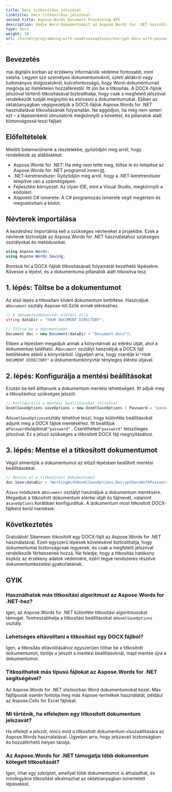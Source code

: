 ```yaml
---
title: Docx titkosítása jelszóval
linktitle: Docx titkosítása jelszóval
second_title: Aspose.Words Document Processing API
description: Védje Word-dokumentumait az Aspose.Words for .NET használatával jelszóval történő titkosításával. Kövesse lépésenkénti útmutatónkat, hogy megvédje bizalmas adatait.
type: docs
weight: 10
url: /hu/net/programming-with-ooxmlsaveoptions/encrypt-docx-with-password/
---
```

## Bevezetés

mai digitális korban az érzékeny információk védelme fontosabb, mint valaha. Legyen szó személyes dokumentumokról, üzleti aktákról vagy tudományos dolgozatokról, kulcsfontosságú, hogy Word-dokumentumait megóvja az illetéktelen hozzáféréstől. Itt jön be a titkosítás. A DOCX-fájlok jelszóval történő titkosításával biztosíthatja, hogy csak a megfelelő jelszóval rendelkezők tudják megnyitni és elolvasni a dokumentumokat. Ebben az oktatóanyagban végigvezetjük a DOCX-fájlok Aspose.Words for .NET használatával titkosításának folyamatán. Ne aggódjon, ha még nem ismeri ezt – a lépésenkénti útmutatónk megkönnyíti a követést, és pillanatok alatt biztonságossá teszi fájljait.

## Előfeltételek

Mielőtt belemerülnénk a részletekbe, győződjön meg arról, hogy rendelkezik az alábbiakkal:

-  Aspose.Words for .NET: Ha még nem tette meg, töltse le és telepítse az Aspose.Words for .NET programot innen:[itt](https://releases.aspose.com/words/net/).
- .NET-keretrendszer: Győződjön meg arról, hogy a .NET-keretrendszer telepítve van a számítógépen.
- Fejlesztési környezet: Az olyan IDE, mint a Visual Studio, megkönnyíti a kódolást.
- Alapvető C# ismerete: A C# programozás ismerete segít megérteni és megvalósítani a kódot.

## Névterek importálása

A kezdéshez importálnia kell a szükséges névtereket a projektbe. Ezek a névterek biztosítják az Aspose.Words for .NET használatához szükséges osztályokat és metódusokat.

```csharp
using Aspose.Words;
using Aspose.Words.Saving;
```

Bontsuk fel a DOCX-fájlok titkosításának folyamatát kezelhető lépésekre. Kövesse a lépést, és a dokumentuma pillanatok alatt titkosítva lesz.

## 1. lépés: Töltse be a dokumentumot

 Az első lépés a titkosítani kívánt dokumentum betöltése. Használjuk a`Document` osztály Aspose-tól.Szók ennek eléréséhez.

```csharp
// A dokumentumkönyvtár elérési útja
string dataDir = "YOUR DOCUMENT DIRECTORY";  

// Töltse be a dokumentumot
Document doc = new Document(dataDir + "Document.docx");
```

 Ebben a lépésben megadjuk annak a könyvtárnak az elérési útját, ahol a dokumentum található. A`Document` osztályt használjuk a DOCX fájl betöltésére ebből a könyvtárból. Ügyeljen arra, hogy cserélje ki`"YOUR DOCUMENT DIRECTORY"` a dokumentumkönyvtár tényleges elérési útjával.

## 2. lépés: Konfigurálja a mentési beállításokat

Ezután be kell állítanunk a dokumentum mentési lehetőségeit. Itt adjuk meg a titkosításhoz szükséges jelszót.

```csharp
// Konfigurálja a mentési beállításokat jelszóval
OoxmlSaveOptions saveOptions = new OoxmlSaveOptions { Password = "password" };
```

 A`OoxmlSaveOptions`osztály lehetővé teszi, hogy különféle beállításokat adjunk meg a DOCX fájlok mentéséhez. Itt beállítjuk a`Password`tulajdonát`"password"` . Cserélheted`"password"` tetszőleges jelszóval. Ez a jelszó szükséges a titkosított DOCX fájl megnyitásához.

## 3. lépés: Mentse el a titkosított dokumentumot

Végül elmentjük a dokumentumot az előző lépésben beállított mentési beállításokkal.

```csharp
// Mentse el a titkosított dokumentumot
doc.Save(dataDir + "WorkingWithOoxmlSaveOptions.EncryptDocxWithPassword.docx", saveOptions);
```

 A`Save` módszere a`Document` osztályt használjuk a dokumentum mentésére. Megadjuk a titkosított dokumentum elérési útját és fájlnevét, valamint a`saveOptions` korábban konfiguráltuk. A dokumentum most titkosított DOCX-fájlként kerül mentésre.

## Következtetés

Gratulálok! Sikeresen titkosított egy DOCX-fájlt az Aspose.Words for .NET használatával. Ezen egyszerű lépések követésével biztosíthatja, hogy dokumentumai biztonságosak legyenek, és csak a megfelelő jelszóval rendelkezők férhessenek hozzá. Ne feledje, hogy a titkosítás hatékony eszköz az érzékeny adatok védelmére, ezért tegye rendszeres részévé dokumentumkezelési gyakorlatának.

## GYIK

### Használhatok más titkosítási algoritmust az Aspose.Words for .NET-hez?

Igen, az Aspose.Words for .NET különféle titkosítási algoritmusokat támogat. Testreszabhatja a titkosítási beállításokat a`OoxmlSaveOptions` osztály.

### Lehetséges eltávolítani a titkosítást egy DOCX fájlból?

Igen, a titkosítás eltávolításához egyszerűen töltse be a titkosított dokumentumot, törölje a jelszót a mentési beállításoknál, majd mentse újra a dokumentumot.

### Titkosíthatok más típusú fájlokat az Aspose.Words for .NET segítségével?

Az Aspose.Words for .NET elsősorban Word dokumentumokat kezel. Más fájltípusok esetén fontolja meg más Aspose-termékek használatát, például az Aspose.Cells for Excel fájlokat.

### Mi történik, ha elfelejtem egy titkosított dokumentum jelszavát?

Ha elfelejti a jelszót, nincs mód a titkosított dokumentum visszaállítására az Aspose.Words használatával. Ügyeljen arra, hogy jelszavait biztonságban és hozzáférhető helyen tárolja.

### Az Aspose.Words for .NET támogatja több dokumentum kötegelt titkosítását?

Igen, írhat egy szkriptet, amellyel több dokumentumot is áthaladhat, és mindegyikre titkosítást alkalmazhat az oktatóanyagban ismertetett lépésekkel.
